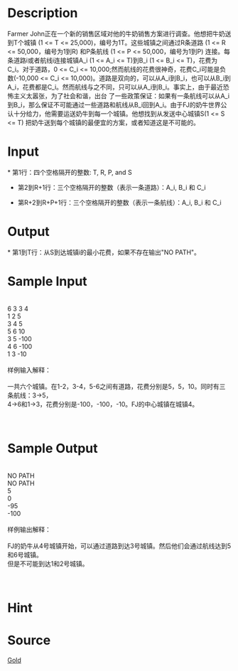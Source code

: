 
# Description

<div class="content">
Farmer John正在一个新的销售区域对他的牛奶销售方案进行调查。他想把牛奶送到T个城镇 (1 &lt;= T &lt;= 25,000)，编号为1T。这些城镇之间通过R条道路 (1 &lt;= R &lt;= 50,000，编号为1到R) 和P条航线 (1 &lt;= P &lt;= 50,000，编号为1到P) 连接。每条道路i或者航线i连接城镇A_i (1 &lt;= A_i &lt;= T)到B_i (1 &lt;= B_i &lt;= T)，花费为C_i。对于道路，0 &lt;= C_i &lt;= 10,000;然而航线的花费很神奇，花费C_i可能是负数(-10,000 &lt;= C_i &lt;= 10,000)。道路是双向的，可以从A_i到B_i，也可以从B_i到A_i，花费都是C_i。然而航线与之不同，只可以从A_i到B_i。事实上，由于最近恐怖主义太嚣张，为了社会和谐，出台
了一些政策保证：如果有一条航线可以从A_i到B_i，那么保证不可能通过一些道路和航线从B_i回到A_i。由于FJ的奶牛世界公认十分给力，他需要运送奶牛到每一个城镇。他想找到从发送中心城镇S(1 &lt;= S &lt;= T) 把奶牛送到每个城镇的最便宜的方案，或者知道这是不可能的。

</div>

# Input

<div class="content">* 第1行：四个空格隔开的整数: T, R, P, and S

* 第2到R+1行：三个空格隔开的整数（表示一条道路）：A_i, B_i 和 C_i

* 第R+2到R+P+1行：三个空格隔开的整数（表示一条航线）：A_i, B_i 和 C_i

</div>

# Output

<div class="content">* 第1到T行：从S到达城镇i的最小花费，如果不存在输出&#34;NO PATH&#34;。
</div>

# Sample Input

<div class="content"><span class="sampledata"><br/>
6 3 3 4<br/>
1 2 5<br/>
3 4 5<br/>
5 6 10<br/>
3 5 -100<br/>
4 6 -100<br/>
1 3 -10<br/>
<br/>
样例输入解释：<br/>
<br/>
一共六个城镇。在1-2，3-4，5-6之间有道路，花费分别是5，5，10。同时有三条航线：3-&gt;5，<br/>
4-&gt;6和1-&gt;3，花费分别是-100，-100，-10。FJ的中心城镇在城镇4。<br/>
<br/>
<br/>
</span></div>

# Sample Output

<div class="content"><span class="sampledata"><br/>
NO PATH<br/>
NO PATH<br/>
5<br/>
0<br/>
-95<br/>
-100<br/>
<br/>
样例输出解释：<br/>
<br/>
FJ的奶牛从4号城镇开始，可以通过道路到达3号城镇。然后他们会通过航线达到5和6号城镇。<br/>
但是不可能到达1和2号城镇。<br/>
<br/>
<br/>
</span></div>

# Hint

<div class="content"><p></p></div>

# Source

<div class="content"><p><a href="problemset.php?search=Gold">Gold</a></p></div>

